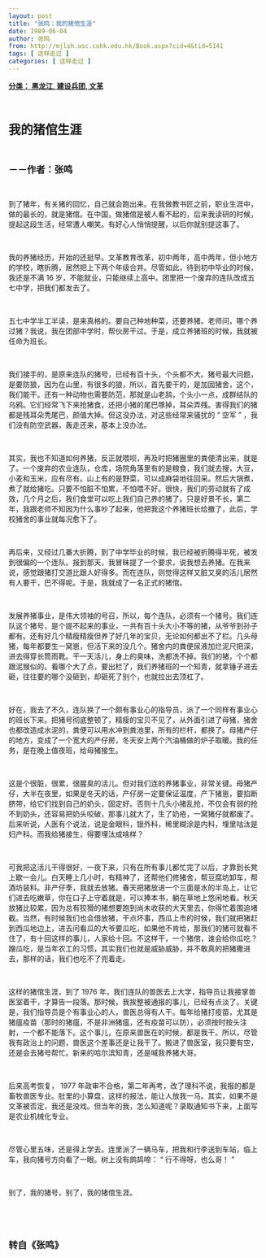```yaml
---
layout: post
title: "张鸣：我的猪倌生涯"
date: 1989-06-04
author: 张鸣
from: http://mjlsh.usc.cuhk.edu.hk/Book.aspx?cid=4&tid=5141
tags: [ 这样走过 ]
categories: [ 这样走过 ]
---
```


<div style="margin: 15px 10px 10px 0px;">
 <div>
  <span id="ctl00_ContentPlaceHolder1_chapter1_SubjectLabel" style="font-weight:bold;text-decoration:underline;">
   分类： 黑龙江, 建设兵团, 文革
  </span>
 </div>
 <p class="p1">
  <b>
   <font size="5">
    <span class="s1">
    </span>
    <br/>
   </font>
  </b>
 </p>
 <p class="p2">
  <span class="s1">
   <b>
    <font size="5">
     我的猪倌生涯
    </font>
   </b>
  </span>
 </p>
 <p class="p1">
  <b>
   <font size="4">
    <span class="s1">
    </span>
    <br/>
   </font>
  </b>
 </p>
 <p class="p2">
  <span class="s1">
   <b>
    <font size="4">
     －－作者：张鸣
    </font>
   </b>
  </span>
 </p>
 <p class="p1">
  <span class="s1">
  </span>
  <br/>
 </p>
 <p class="p2">
  <span class="s1">
   到了猪年，有关猪的回忆，自己就会跑出来。在我做教书匠之前，职业生涯中，做的最长的，就是猪倌。在中国，做猪倌是被人看不起的，后来我读研的时候，提起这段生活，经常遭人嘲笑。有好心人悄悄提醒，以后你就别提这事了。
  </span>
 </p>
 <p class="p1">
  <span class="s1">
  </span>
  <br/>
 </p>
 <p class="p2">
  <span class="s1">
   我的养猪经历，开始的还挺早。文革教育改革，初中两年，高中两年，但小地方的学校，瞎折腾，居然把上下两个年级合并。尽管如此，待到初中毕业的时候，我还是不满
  </span>
  <span class="s2">
   16
  </span>
  <span class="s1">
   岁，不能就业，只能继续上高中。团里把一个废弃的连队改成五七中学，把我们都发去了。
  </span>
 </p>
 <p class="p1">
  <span class="s1">
  </span>
  <br/>
 </p>
 <p class="p2">
  <span class="s1">
   五七中学半工半读，是来真格的。要自己种地种菜，还要养猪。老师问，哪个养过猪？我说，我在团部中学时，帮伙房干过。于是，成立养猪班的时候，我就被任命为班长。
  </span>
 </p>
 <p class="p1">
  <span class="s1">
  </span>
  <br/>
 </p>
 <p class="p2">
  <span class="s1">
   我们接手的，是原来连队的猪号，已经有百十头，个头都不大。猪号最大问题，是要防狼，因为在山里，有很多的狼，所以，首先要干的，是加固猪舍，这个，我们能干。还有一种动物也需要防范，那就是山老鸹，个头小一点，成群结队的乌鸦。它们经常飞下来抢猪食，还把小猪的尾巴啄掉，耳朵弄残。害得我们的猪都是残耳朵秃尾巴，颜值大掉。但这没办法，对这些经常来骚扰的
  </span>
  <span class="s2">
   “
  </span>
  <span class="s1">
   空军
  </span>
  <span class="s2">
   ”
  </span>
  <span class="s1">
   ，我们没有防空武器，轰走还来，基本上没办法。
  </span>
 </p>
 <p class="p1">
  <span class="s1">
  </span>
  <br/>
 </p>
 <p class="p2">
  <span class="s1">
   其实，我也不知道如何养猪，反正就喂呗，再及时把猪圈里的粪便清出来，就是了。一个废弃的农业连队，仓库，场院角落里有的是粮食，我们就去搜，大豆，小麦和玉米，应有尽有。山上有的是野菜，可以成麻袋地往回采。然后大锅煮，煮了就给猪吃。只要不怕脏不怕累，不怕喂不好。很快，我们的劳动就有了成效，几个月之后，我们食堂可以吃上我们自己养的猪了。只是好景不长，第二年，我跟老师不知因为什么事吵了起来，他把我这个养猪班长给撤了，此后，学校猪舍的事业就每况愈下了。
  </span>
 </p>
 <p class="p1">
  <span class="s1">
  </span>
  <br/>
 </p>
 <p class="p2">
  <span class="s1">
   再后来，又经过几番大折腾，到了中学毕业的时候，我已经被折腾得半死，被发到很偏的一个连队。报到那天，我冒昧提了一个要求，说我想去养猪。在我来说，感觉跟猪打交道比跟人好得多。而在连队，则觉得这样又脏又臭的活儿居然有人要干，巴不得呢。于是，我就成了一名正式的猪倌。
  </span>
 </p>
 <p class="p1">
  <span class="s1">
  </span>
  <br/>
 </p>
 <p class="p2">
  <span class="s1">
   发展养猪事业，是伟大领袖的号召，所以，每个连队，必须有一个猪号。我们连队这个猪号，是个提不起来的事业，一共有百十头大小不等的猪，从爷爷到孙子都有。还有好几个精瘦精瘦但养了好几年的宝贝，无论如何都出不了栏。几头母猪，每年都要生一窝崽，但活下来的没几个。猪舍内的粪便尿液加烂泥尺把深，进去得穿长筒雨靴。干一天活儿，身上的臭味，洗都洗不掉。我们的猪，个个都跟泥猴似的。看哪个大了点，要出栏了，我们养猪班的一个知青，就拿锤子进去砸，往往要的哪个没砸到，却砸死了别个，也就拉出去顶杠了。
  </span>
 </p>
 <p class="p1">
  <span class="s1">
  </span>
  <br/>
 </p>
 <p class="p2">
  <span class="s1">
   好在，我去了不久，连队换了一个颇有事业心的指导员，派了一个同样有事业心的班长下来。把猪号彻底整顿了，精瘦的宝贝不见了，从外面引进了母猪，猪舍也都改造成水泥的，粪便可以用水冲到粪池里，所有的栏杆，都换了。母猪产仔的地方，变成了一个宽大的产仔房，冬天安上两个汽油桶做的炉子取暖。我的任务，是在晚上值夜班，给母猪接生。
  </span>
 </p>
 <p class="p1">
  <span class="s1">
  </span>
  <br/>
 </p>
 <p class="p2">
  <span class="s1">
   这是个很脏，很累，很腥臭的活儿。但对我们连的养猪事业，非常关键。母猪产仔，大半在夜里，如果是冬天的话，产仔房一定要保证温度，产下猪崽，要掐断脐带，给它们找到自己的奶头，固定好。否则十几头小猪乱抢，不仅会有弱的抢不到奶头，还容易把奶头咬破，那事儿就大了，生了奶疮，一窝猪仔就都废了。后来听说，人医有个说法，说是金眼科，银外科，稀里糊涂是内科，埋里咕汰是妇产科。而我给猪接生，得要埋汰成啥样？
  </span>
 </p>
 <p class="p1">
  <span class="s1">
  </span>
  <br/>
 </p>
 <p class="p2">
  <span class="s1">
   可我把这活儿干得很好，一夜下来，只有在所有事儿都忙完了以后，才靠到长凳上歇一会儿。白天睡上几小时，有精神了，还帮他们修猪舍，帮豆腐坊卸车，帮酒坊装料。非产仔季，我就去放猪。春天把猪放进一个三面是水的半岛上，让它们进去吃嫩草，你在口子上守着就是，可以捧本书，躺在草地上悠闲地看。秋天放猪比较累，因为总有狡猾的猪想要跑到尚未收获的大天里去，你得忙着围追堵截。当然，有时候我们也会借放猪，干点坏事，西瓜上市的时候，我们就把猪赶到西瓜地边上，进去问看瓜的大爷要瓜吃，如果他不肯给，那我们的猪可就看不住了，有十回这样的事儿，人家给十回。不这样干，一个猪倌，谁会给你瓜吃？蹭瓜吃，是当年农工的习惯，其实我们也就是威胁威胁，并不敢真的把猪撒进去，那样的话，我们也吃不了兜着走。
  </span>
 </p>
 <p class="p1">
  <span class="s1">
  </span>
  <br/>
 </p>
 <p class="p2">
  <span class="s1">
   这样的猪倌生涯，到了
  </span>
  <span class="s2">
   1976
  </span>
  <span class="s1">
   年，我们连队的兽医去上大学，指导员让我接掌兽医室着干，才算告一段落。那时候，我挨整被通报的事儿，已经有点淡了。关键是，我们指导员是个有事业心的人，兽医总得有人干。每年给猪打疫苗，尤其是猪瘟疫苗（那时的猪瘟，不是非洲猪瘟，还有疫苗可以防），必须按时按头注射，一个都不能落下。这个事儿，在原来兽医在的时候，都是我干。所以，尽管我有政治上的问题，兽医这个差事还是让我干了。搬进了兽医室，我只要有空，还是会去猪号帮忙。新来的哈尔滨知青，还是喊我养猪大哥。
  </span>
 </p>
 <p class="p1">
  <span class="s1">
  </span>
  <br/>
 </p>
 <p class="p2">
  <span class="s1">
   后来高考恢复，
  </span>
  <span class="s2">
   1977
  </span>
  <span class="s1">
   年政审不合格，第二年再考，改了理科不说，我报的都是畜牧兽医专业。肚里的小算盘，这样的报法，能让人放我一马。其实，如果不是文革被否定，我还是没戏。但当年的我，怎么知道呢？录取通知书下来，上面写是农业机械化专业。
  </span>
 </p>
 <p class="p1">
  <span class="s1">
  </span>
  <br/>
 </p>
 <p class="p2">
  <span class="s1">
   尽管心里五味，还是得上学去。连里派了一辆马车，把我和行李送到车站，临上车，我向猪号方向看了一眼。树上没有鹧鸪啼：
  </span>
  <span class="s2">
   “
  </span>
  <span class="s1">
   行不得呀，也么哥！
  </span>
  <span class="s2">
   ”
  </span>
 </p>
 <p class="p1">
  <span class="s1">
  </span>
  <br/>
 </p>
 <p class="p2">
  <span class="s1">
   别了，我的猪号，别了，我的猪倌生涯。
  </span>
 </p>
 <p class="p1">
  <span class="s1">
  </span>
  <br/>
 </p>
 <p class="p1">
  <b>
   <font size="4">
    <span class="s1">
    </span>
    <br/>
   </font>
  </b>
 </p>
 <p class="p2">
  <span class="s1">
   <b>
    <font size="4">
     转自《张鸣》
    </font>
   </b>
  </span>
 </p>
</div>

